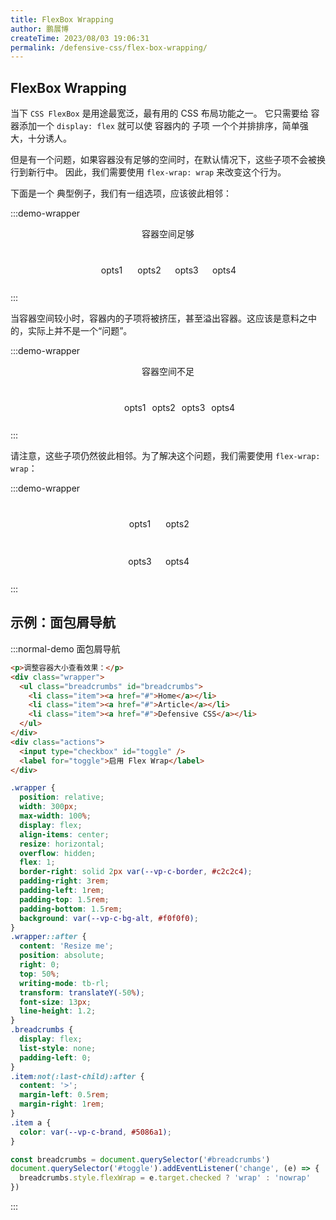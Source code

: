 ```yaml
---
title: FlexBox Wrapping
author: 鹏展博
createTime: 2023/08/03 19:06:31
permalink: /defensive-css/flex-box-wrapping/
---
```


## FlexBox Wrapping

当下 `CSS FlexBox` 是用途最宽泛，最有用的 CSS 布局功能之一。
它只需要给 容器添加一个 `display: flex` 就可以使 容器内的 子项 一个个并排排序，简单强大，十分诱人。

但是有一个问题，如果容器没有足够的空间时，在默认情况下，这些子项不会被换行到新行中。
因此，我们需要使用 `flex-wrap: wrap` 来改变这个行为。

下面是一个 典型例子，我们有一组选项，应该彼此相邻：

<style>
.flexbox-110 {
  display: flex;
  width: 230px;
  margin: auto;
  padding: 10px;
  gap: 10px;
  background: var(--vp-c-bg);
  border: 1px solid var(--vp-c-divider);
  border-radius: 5px;
  box-shadow: var(--vp-shadow-2);

}
.flexbox-110.small {
  width: 140px;
}
.flexbox-110.wrap {
  flex-wrap: wrap;
}
.flexbox-110 .item {
  width: 50px;
  height: 50px;
  text-align: center;
  line-height: 50px;
  background: var(--vp-c-gray-soft);
}
</style>

:::demo-wrapper

<p align="center">容器空间足够</p>

<div class="flexbox-110">
  <div class="item">opts1</div>
  <div class="item">opts2</div>
  <div class="item">opts3</div>
  <div class="item">opts4</div>
</div>
:::

当容器空间较小时，容器内的子项将被挤压，甚至溢出容器。这应该是意料之中的，实际上并不是一个“问题”。

:::demo-wrapper

<p align="center">容器空间不足</p>
<div class="flexbox-110 small">
  <div class="item">opts1</div>
  <div class="item">opts2</div>
  <div class="item">opts3</div>
  <div class="item">opts4</div>
</div>
:::

请注意，这些子项仍然彼此相邻。为了解决这个问题，我们需要使用 `flex-wrap: wrap`：

:::demo-wrapper

<div class="flexbox-110 small wrap">
  <div class="item">opts1</div>
  <div class="item">opts2</div>
  <div class="item">opts3</div>
  <div class="item">opts4</div>
</div>
:::

## 示例：面包屑导航

:::normal-demo 面包屑导航

```html
<p>调整容器大小查看效果：</p>
<div class="wrapper">
  <ul class="breadcrumbs" id="breadcrumbs">
    <li class="item"><a href="#">Home</a></li>
    <li class="item"><a href="#">Article</a></li>
    <li class="item"><a href="#">Defensive CSS</a></li>
  </ul>
</div>
<div class="actions">
  <input type="checkbox" id="toggle" />
  <label for="toggle">启用 Flex Wrap</label>
</div>
```

```css
.wrapper {
  position: relative;
  width: 300px;
  max-width: 100%;
  display: flex;
  align-items: center;
  resize: horizontal;
  overflow: hidden;
  flex: 1;
  border-right: solid 2px var(--vp-c-border, #c2c2c4);
  padding-right: 3rem;
  padding-left: 1rem;
  padding-top: 1.5rem;
  padding-bottom: 1.5rem;
  background: var(--vp-c-bg-alt, #f0f0f0);
}
.wrapper::after {
  content: 'Resize me';
  position: absolute;
  right: 0;
  top: 50%;
  writing-mode: tb-rl;
  transform: translateY(-50%);
  font-size: 13px;
  line-height: 1.2;
}
.breadcrumbs {
  display: flex;
  list-style: none;
  padding-left: 0;
}
.item:not(:last-child):after {
  content: '>';
  margin-left: 0.5rem;
  margin-right: 1rem;
}
.item a {
  color: var(--vp-c-brand, #5086a1);
}
```

```js
const breadcrumbs = document.querySelector('#breadcrumbs')
document.querySelector('#toggle').addEventListener('change', (e) => {
  breadcrumbs.style.flexWrap = e.target.checked ? 'wrap' : 'nowrap'
})
```

:::

